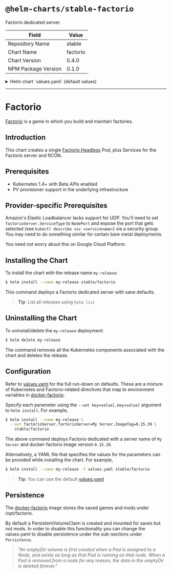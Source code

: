 # `@helm-charts/stable-factorio`

Factorio dedicated server.

| Field               | Value    |
| ------------------- | -------- |
| Repository Name     | stable   |
| Chart Name          | factorio |
| Chart Version       | 0.4.0    |
| NPM Package Version | 0.1.0    |

<details>

<summary>Helm chart `values.yaml` (default values)</summary>

```yaml
# Factorio image version
# ref: https://quay.io/repository/games_on_k8s/factorio?tab=tags
image: quay.io/games_on_k8s/factorio
imageTag: 0.15.39

# Configure resource requests and limits
# ref: http://kubernetes.io/docs/user-guide/compute-resources/
resources:
  requests:
    memory: 512Mi
    cpu: 500m

# Most of these map to environment variables. See docker-factorio for details:
# https://github.com/games-on-k8s/docker-factorio/blob/master/README.md#environment-variable-reference
factorioServer:
  name: Kubernetes Server
  description: Factorio running on Kubernetes
  port: 34197
  # Lock this server down with a password.
  # password: change.me
  maxPlayers: 255
  # Publishes this server in the server browser if true.
  # You'll want to set Factorio.User below if true, as it becomes required.
  isPublic: false
  verifyIdentity: false
  # Allows or disallows console commands. Must be one of: `true`, `false`, or `admins-only`.
  allowCommands: admins-only
  # Pause the server when nobody is connected?
  noAutoPause: 'false'
  # You'll want to change this to NodePort if you are on AWS.
  serviceType: LoadBalancer

  autosave:
    # Auto-save interval in minutes.
    interval: 2
    slots: 3

  rcon:
    enabled: false
    port: 27015
    # Empty value here enables an auto-generated password.
    password: ''
    serviceType: LoadBalancer

factorio:
  # Your factorio.com User/pass is needed if factorioServer.IsPublic is true.
  user:
    username: your.username
    password: your.password

persistence:
  ## factorio data Persistent Volume Storage Class
  ## If defined, storageClassName: <storageClass>
  ## If set to "-", storageClassName: "", which disables dynamic provisioning
  ## If undefined (the default) or set to null, no storageClassName spec is
  ##   set, choosing the default provisioner.  (gp2 on AWS, standard on
  ##   GKE, AWS & OpenStack)
  ##
  # storageClass: "-"
  savedGames:
    # Set this to false if you don't care to persist saved games between restarts.
    enabled: true
    size: 1Gi
  mods:
    enabled: false
    size: 128Mi
```

</details>

---

# Factorio

[Factorio](https://www.factorio.com/) is a game in which you build and maintain factories.

## Introduction

This chart creates a single [Factorio Headless](https://www.factorio.com/download-headless) Pod, plus Services for the Factorio server and RCON.

## Prerequisites

- Kubernetes 1.4+ with Beta APIs enabled
- PV provisioner support in the underlying infrastructure

## Provider-specific Prerequisites

Amazon's Elastic Loadbalancer lacks support for UDP. You'll need to set `factorioServer.ServiceType` to `NodePort` and expose the port that gets selected (see `kubectl describe svc <servicename>`) via a security group. You may need to do something similar for certain bare metal deployments.

You need not worry about this on Google Cloud Platform.

## Installing the Chart

To install the chart with the release name `my-release`:

```bash
$ helm install --name my-release stable/factorio
```

This command deploys a Factorio dedicated server with sane defaults.

> **Tip**: List all releases using `helm list`

## Uninstalling the Chart

To uninstall/delete the `my-release` deployment:

```bash
$ helm delete my-release
```

The command removes all the Kubernetes components associated with the chart and deletes the release.

## Configuration

Refer to [values.yaml](values.yaml) for the full run-down on defaults. These are a mixture of Kubernetes and Factorio-related directives that map to environment variables in [docker-factorio](https://github.com/games-on-k8s/docker-factorio).

Specify each parameter using the `--set key=value[,key=value]` argument to `helm install`. For example,

```bash
$ helm install --name my-release \
  --set factorioServer.factorioServer=My Server,ImageTag=0.15.39 \
    stable/factorio
```

The above command deploys Factorio dedicated with a server name of `My Server` and docker-factorio image version `0.15.39`.

Alternatively, a YAML file that specifies the values for the parameters can be provided while installing the chart. For example,

```bash
$ helm install --name my-release -f values.yaml stable/factorio
```

> **Tip**: You can use the default [values.yaml](values.yaml)

## Persistence

The [docker-factorio](https://github.com/games-on-k8s/docker-factorio) image stores the saved games and mods under /opt/factorio.

By default a PersistentVolumeClaim is created and mounted for saves but not mods. In order to disable this functionality
you can change the values.yaml to disable persistence under the sub-sections under `Persistence`.

> _"An emptyDir volume is first created when a Pod is assigned to a Node, and exists as long as that Pod is running on that node. When a Pod is removed from a node for any reason, the data in the emptyDir is deleted forever."_
